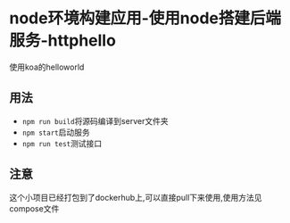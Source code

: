 # node环境构建应用-使用node搭建后端服务-httphello

使用koa的helloworld


## 用法

+ `npm run build`将源码编译到server文件夹
+ `npm start`启动服务
+ `npm run test`测试接口

## 注意

这个小项目已经打包到了dockerhub上,可以直接pull下来使用,使用方法见compose文件